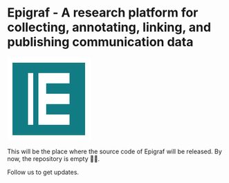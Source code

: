 # Epigraf - A research platform for collecting, annotating, linking, and publishing communication data

![Epigraf](epilogo.png)

This will be the place where the source code of Epigraf will be released.
By now, the repository is empty 🤷‍♀️.

Follow us to get updates.
